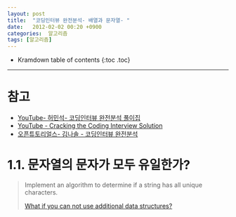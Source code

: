 ```yaml
---
layout: post
title:  "코딩인터뷰 완전분석- 배열과 문자열- "
date:   2012-02-02 00:20 +0900
categories:  알고리즘
tags: [알고리즘]
---
```


* Kramdown table of contents
{:toc .toc}
---

# 참고

* [YouTube- 허민석- 코딩인터뷰 완전분석 풀이집]( https://www.youtube.com/playlist?list=PLVNY1HnUlO24RlncfRjfoZHnD0YWVsvhq ) 
* [YouTube - Cracking the Coding Interview Solution](https://www.youtube.com/watch?list=PLVNY1HnUlO24158Ac_ZRlPGvReK4tW0CC&v=GhnNfDeaiOk) 
* [오픈튜토리얼스- 김나솔 - 코딩인터뷰 완전분석](https://opentutorials.org/module/2537/15174) 




#  1.1. 문자열의 문자가 모두 유일한가? 

> Implement an algorithm to determine if a string has all unique characters.  
>
> [What if you can not use additional data structures?](https://www.youtube.com/watch?v=piDwgBqmqKM&index=1&list=PLVNY1HnUlO24RlncfRjfoZHnD0YWVsvhq)  



